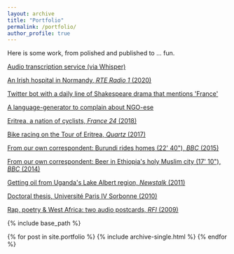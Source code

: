 ```yaml
---
layout: archive
title: "Portfolio"
permalink: /portfolio/
author_profile: true
---
```


Here is some work, from polished and published to ... fun.

[Audio transcription service (via Whisper)](https://aodhancaerdydd.pythonanywhere.com/)

[An Irish hospital in Normandy, *RTE Radio 1* (2020)](https://www.rte.ie/radio1/doconone/2020/0828/1161799-the-hospital-the-irish-shipped-to-france/)

[Twitter bot with a daily line of Shakespeare drama that mentions 'France'](https://twitter.com/france_via)

[A language-generator to complain about NGO-ese](https://ngo-button.glitch.me/)

[Eritrea, a nation of cyclists, *France 24* (2018)](https://www.youtube.com/watch?v=0_9CY1EEwTk)

[Bike racing on the Tour of Eritrea, *Quartz* (2017)](https://qz.com/africa/1036533/eritreas-cycling-in-tour-of-eritrea-is-part-of-a-long-tradition-despite-its-isolation/)

[From our own correspondent: Burundi rides homes (22' 40"), *BBC* (2015)](https://www.bbc.co.uk/programmes/b04xkg79)

[From our own correspondent: Beer in Ethiopia's holy Muslim city (17' 10"), *BBC* (2014)](https://www.bbc.co.uk/sounds/play/b047w54x)

[Getting oil from Uganda's Lake Albert region, *Newstalk* (2011)](https://soundcloud.com/aodhanlutetiae/oil-exploration-in-ugandas)

[Doctoral thesis, Université Paris IV Sorbonne (2010)](https://aodhanlutetiae.github.io/files/Leroledelalfabeto1600-1650-ODONNELL-compressed.pdf)

[Rap, poetry & West Africa: two audio postcards, *RFI* (2009)](https://soundcloud.com/aodhanlutetiae/du-griot-au-slammeur-2)

{% include base_path %}

{% for post in site.portfolio %}
  {% include archive-single.html %}
{% endfor %}

<!-- odds and ends to go somewhere
folding for research
gimp for mersenne primes
wecount
freecodecamp translation
refugee journalism project
 -->
